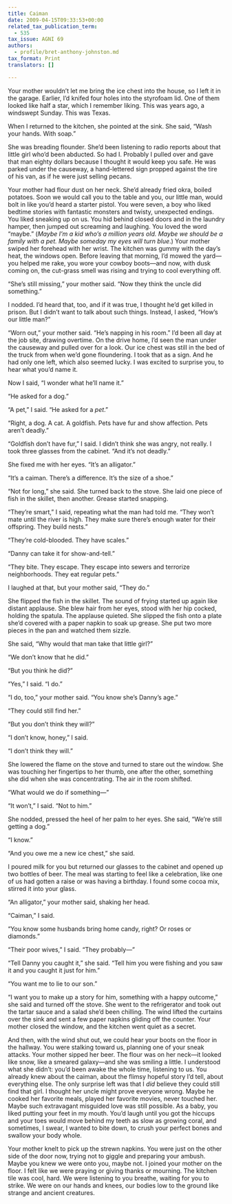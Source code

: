 ```yaml
---
title: Caiman
date: 2009-04-15T09:33:53+00:00
related_tax_publication_term:
  - 535
tax_issue: AGNI 69
authors:
  - profile/bret-anthony-johnston.md
tax_format: Print
translators: []

---
```

Your mother wouldn’t let me bring the ice chest into the house, so I left it in the garage. Earlier, I’d knifed four holes into the styrofoam lid. One of them looked like half a star, which I remember liking. This was years ago, a windswept Sunday. This was Texas.

When I returned to the kitchen, she pointed at the sink. She said, “Wash your hands. With soap.”

She was breading flounder. She’d been listening to radio reports about that little girl who’d been abducted. So had I. Probably I pulled over and gave that man eighty dollars because I thought it would keep you safe. He was parked under the causeway, a hand-lettered sign propped against the tire of his van, as if he were just selling pecans.

Your mother had flour dust on her neck. She’d already fried okra, boiled potatoes. Soon we would call you to the table and you, our little man, would bolt in like you’d heard a starter pistol. You were seven, a boy who liked bedtime stories with fantastic monsters and twisty, unexpected endings. You liked sneaking up on us. You hid behind closed doors and in the laundry hamper, then jumped out screaming and laughing. You loved the word “maybe.” (_Maybe I’m a kid who’s a million years old. Maybe we should be a family with a pet. Maybe someday my eyes will turn blue_.) Your mother swiped her forehead with her wrist. The kitchen was gummy with the day’s heat, the windows open. Before leaving that morning, I’d mowed the yard—you helped me rake, you wore your cowboy boots—and now, with dusk coming on, the cut-grass smell was rising and trying to cool everything off.

“She’s still missing,” your mother said. “Now they think the uncle did something.”

I nodded. I’d heard that, too, and if it was true, I thought he’d get killed in prison. But I didn’t want to talk about such things. Instead, I asked, “How’s our little man?”

“Worn out,” your mother said. “He’s napping in his room.” I’d been all day at the job site, drawing overtime. On the drive home, I’d seen the man under the causeway and pulled over for a look. Our ice chest was still in the bed of the truck from when we’d gone floundering. I took that as a sign. And he had only one left, which also seemed lucky. I was excited to surprise you, to hear what you’d name it.

Now I said, “I wonder what he’ll name it.”

“He asked for a dog.”

“A pet,” I said. “He asked for a _pet_.”

“Right, a dog. A cat. A goldfish. Pets have fur and show affection. Pets aren’t deadly.”

“Goldfish don’t have fur,” I said. I didn’t think she was angry, not really. I took three glasses from the cabinet. “And it’s not deadly.”

She fixed me with her eyes. “It’s an alligator.”

“It’s a caiman. There’s a difference. It’s the size of a shoe.”

“Not for long,” she said. She turned back to the stove. She laid one piece of fish in the skillet, then another. Grease started snapping.

“They’re smart,” I said, repeating what the man had told me. “They won’t mate until the river is high. They make sure there’s enough water for their offspring. They build nests.”

“They’re cold-blooded. They have scales.”

“Danny can take it for show-and-tell.”

“They bite. They escape. They escape into sewers and terrorize neighborhoods. They eat regular pets.”

I laughed at that, but your mother said, “They do.”

She flipped the fish in the skillet. The sound of frying started up again like distant applause. She blew hair from her eyes, stood with her hip cocked, holding the spatula. The applause quieted. She slipped the fish onto a plate she’d covered with a paper napkin to soak up grease. She put two more pieces in the pan and watched them sizzle.

She said, “Why would that man take that little girl?”

“We don’t know that he did.”

“But you think he did?”

“Yes,” I said. “I do.”

“I do, too,” your mother said. “You know she’s Danny’s age.”

“They could still find her.”

“But you don’t think they will?”

“I don’t know, honey,” I said.

“I don’t think they will.”

She lowered the flame on the stove and turned to stare out the window. She was touching her fingertips to her thumb, one after the other, something she did when she was concentrating. The air in the room shifted.

“What would we do if something—”

“It won’t,” I said. “Not to him.”

She nodded, pressed the heel of her palm to her eyes. She said, “We’re still getting a dog.”

“I know.”

“And you owe me a new ice chest,” she said.

I poured milk for you but returned our glasses to the cabinet and opened up two bottles of beer. The meal was starting to feel like a celebration, like one of us had gotten a raise or was having a birthday. I found some cocoa mix, stirred it into your glass.

“An alligator,” your mother said, shaking her head.

“Caiman,” I said.

“You know some husbands bring home candy, right? Or roses or diamonds.”

“Their poor wives,” I said. “They probably—”

“Tell Danny you caught it,” she said. “Tell him you were fishing and you saw it and you caught it just for him.”

“You want me to lie to our son.”

“I want you to make up a story for him, something with a happy outcome,” she said and turned off the stove. She went to the refrigerator and took out the tartar sauce and a salad she’d been chilling. The wind lifted the curtains over the sink and sent a few paper napkins gliding off the counter. Your mother closed the window, and the kitchen went quiet as a secret.

And then, with the wind shut out, we could hear your boots on the floor in the hallway. You were stalking toward us, planning one of your sneak attacks. Your mother sipped her beer. The flour was on her neck—it looked like snow, like a smeared galaxy—and she was smiling a little. I understood what she didn’t: you’d been awake the whole time, listening to us. You already knew about the caiman, about the flimsy hopeful story I’d tell, about everything else. The only surprise left was that I _did_ believe they could still find that girl. I thought her uncle might prove everyone wrong. Maybe he cooked her favorite meals, played her favorite movies, never touched her. Maybe such extravagant misguided love was still possible. As a baby, you liked putting your feet in my mouth. You’d laugh until you got the hiccups and your toes would move behind my teeth as slow as growing coral, and sometimes, I swear, I wanted to bite down, to crush your perfect bones and swallow your body whole.

Your mother knelt to pick up the strewn napkins. You were just on the other side of the door now, trying not to giggle and preparing your ambush. Maybe you knew we were onto you, maybe not. I joined your mother on the floor. I felt like we were praying or giving thanks or mourning. The kitchen tile was cool, hard. We were listening to you breathe, waiting for you to strike. We were on our hands and knees, our bodies low to the ground like strange and ancient creatures.